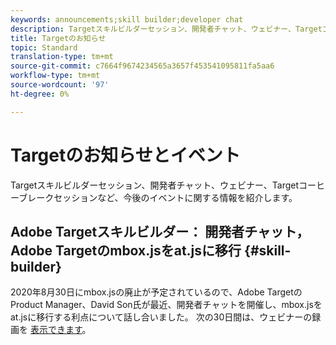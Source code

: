 ```yaml
---
keywords: announcements;skill builder;developer chat
description: Targetスキルビルダーセッション、開発者チャット、ウェビナー、Targetコーヒーブレークセッションなど、今後のイベントに関する情報を紹介します。
title: Targetのお知らせ
topic: Standard
translation-type: tm+mt
source-git-commit: c7664f9674234565a3657f453541095811fa5aa6
workflow-type: tm+mt
source-wordcount: '97'
ht-degree: 0%

---
```



# Targetのお知らせとイベント

Targetスキルビルダーセッション、開発者チャット、ウェビナー、Targetコーヒーブレークセッションなど、今後のイベントに関する情報を紹介します。

## Adobe Targetスキルビルダー： 開発者チャット，Adobe Targetのmbox.jsをat.jsに移行 {#skill-builder}

2020年8月30日にmbox.jsの廃止が予定されているので、Adobe TargetのProduct Manager、David Son氏が最近、開発者チャットを開催し、mbox.jsをat.jsに移行する利点について話し合いました。 次の30日間は、ウェビナーの録画を [表示できます](https://seminars.adobeconnect.com/ptdo6mfo6qn6/?proto=true)。